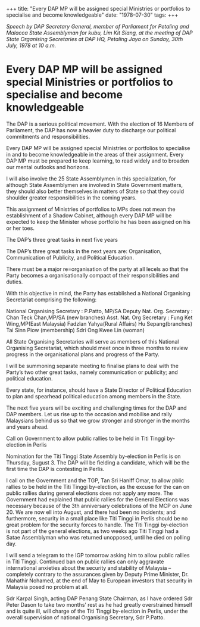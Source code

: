 +++ 
title: "Every DAP MP will be assigned special Ministries or portfolios to specialise and become knowledgeable"
date: "1978-07-30"
tags:
+++

_Speech by DAP Secretary General, member of Parliament for Petaling and Malacca State Assemblyman for kubu, Lim Kit Siang, at the meeting of DAP State Organising Secretaries at DAP HQ, Petaling Jaya on Sunday, 30th July, 1978 at 10 a.m._				

# Every DAP MP will be assigned special Ministries or portfolios to specialise and become knowledgeable										

The DAP is a serious political movement. With the election of 16 Members of Parliament, the DAP has now a heavier duty to discharge our political commitments and responsibilities.</u>

Every DAP MP will be assigned special Ministries or portfolios to specialise in and to become knowledgeable in the areas of their assignment. Every DAP MP must be prepared to keep learning, to read widely and to broaden our mental outlooks and horizons.

I will also involve the 25 State Assemblymen in this specialization, for although State Assemblymen are involved in State Government matters, they should also better themselves in matters of State so that they could shoulder greater responsibilities in the coming years.

This assignment of Ministries of portfolios to MPs does not mean the establishment of a Shadow Cabinet, although every DAP MP will be expected to keep the Minister whose portfolio he has been assigned on his or her toes.

The DAP’s three great tasks in next five years

The DAP’s three great tasks in the next years are: Organisation, Communication of Publicity, and Political Education.

There must be a major re=organisation of the party at all lecels ao that the Party becomes a organisationally compact of their responsibilities and duties.

With this objective in mind, the Party has established a National Organising Secretariat comprising the following:

National Organising Secretary	: P.Patto, MP/SA
Deputy Nat. Org. Secretary	: Chan Teck Chan,MP/SA
  (new branches)
Asst. Nat. Org Secretary		: Fung Ket Wing,MP(East Malaysia)
  Fadzlan Yahya(Rural Affairs)
  Hu Sepang(branches)
  Tai Sinn Piow (membership)
  Sdri Ong Kwee Lin (woman)

All State Organising Secretaries will serve as members of this National Organising Secretariat, which should meet once in three months to review progress in the organisational plans and progress of the Party.

I will be summoning separate meeting to finalise plans to deal with the Party’s two other great tasks, namely communication or publicity; and political education.

Every state, for instance, should have a State Director of Political Education to plan and spearhead political education among members in the State.

The next five years will be exciting and challenging times for the DAP and DAP members. Let us rise up to the occasion and mobilise and rally Malaysians behind us so that we grow stronger and stronger in the months and years ahead.

Call on Government to allow public rallies to be held in Titi Tinggi by- election in Perlis

Nomination for the Titi Tinggi State Assembly by-election in Perlis is on Thursday, Sugust 3. The DAP will be fielding a candidate, which will be the first time the DAP is contesting in Perlis.

I call on the Government and the TGP, Tan Sri Haniff Omar, to allow pblic rallies to be held in the Titi Tinggi by-election, as the excuse for the can on public rallies during general elections does not apply any more. The Government had explained that public rallies for the General Elections was necessary because of the 3th anniversary celebrations of the MCP on June 20. We are now ell into August, and there had been no incidents; and furthermore, security in a small place like Titi Tinggi in Perlis should be no great problem for the security forces to handle. The Titi Tinggi by-election is not part of the general elections, as two weeks ago Titi Tinggi had a Satae Assemblyman who was returned unopposed, until he died on polling day.

I will send a telegram to the IGP tomorrow asking him to allow public rallies in Titi Tinggi. Continued ban on public rallies can only aggravate international anxieties about the security and stability of Malaysia – completely contrary to the assurances given by Deputy Prime Minister, Dr. Mahathir Nohamed, at the end of May to European investors that security in Malaysia posed no problem at all.

Sdr Karpal Singh, acting DAP Penang State Chairman, as I have ordered Sdr Peter Dason to take two months’  rest as he had greatly overstrained himself and is quite ill, will charge of the Titi Tinggi by-election in Perlis, under the overall supervision of national Organising Secretary, Sdr P.Patto.

 
